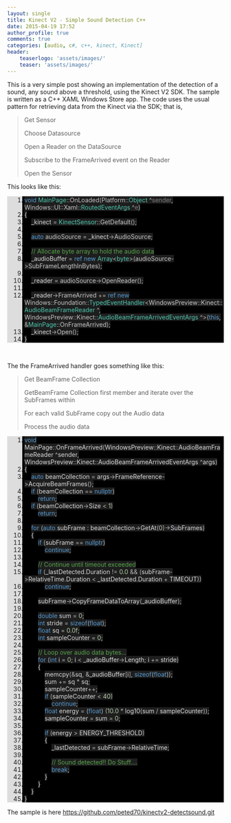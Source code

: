 ```yaml
---
layout: single
title: Kinect V2 - Simple Sound Detection C++
date: 2015-04-19 17:52
author_profile: true
comments: true
categories: [audio, c#, c++, kinect, Kinect]
header:
    teaserlogo: 'assets/images/'
    teaser: 'assets/images/'
---
```

<p>This is a very simple post showing an implementation of the detection of a sound, any sound above a threshold, using the Kinect V2 SDK. The sample is written as a C++ XAML Windows Store app. The code uses the usual pattern for retrieving data from the Kinect via the SDK; that is, </p> <blockquote> <p>Get Sensor </p> <p>Choose Datasource</p> <p>Open a Reader on the DataSource</p> <p>Subscribe to the FrameArrived event on the Reader</p> <p>Open the Sensor</p></blockquote> <p>This looks like this:</p> <div id="scid:9ce6104f-a9aa-4a17-a79f-3a39532ebf7c:420dda13-2b7b-4365-b37e-444124eaa8a7" class="wlWriterEditableSmartContent" style="float: none; padding-bottom: 0px; padding-top: 0px; padding-left: 0px; margin: 0px; display: inline; padding-right: 0px"> <div class="le-pavsc-container"> <div style="background: #ddd; overflow: auto"> <ol start="1" style="background: #000000; margin: 0 0 0 2.5em; padding: 0 0 0 5px;"> <li><span style="background:#1e1e1e;color:#569cd6">void</span><span style="background:#1e1e1e;color:#dcdcdc"> </span><span style="background:#1e1e1e;color:#4ec9b0">MainPage</span><span style="background:#1e1e1e;color:#b4b4b4">::</span><span style="background:#1e1e1e;color:#c8c8c8">OnLoaded</span><span style="background:#1e1e1e;color:#b4b4b4">(</span><span style="background:#1e1e1e;color:#c8c8c8">Platform</span><span style="background:#1e1e1e;color:#b4b4b4">::</span><span style="background:#1e1e1e;color:#4ec9b0">Object</span><span style="background:#1e1e1e;color:#dcdcdc"> </span><span style="background:#1e1e1e;color:#b4b4b4">^</span><span style="background:#1e1e1e;color:#7f7f7f">sender</span><span style="background:#1e1e1e;color:#b4b4b4">,</span><span style="background:#1e1e1e;color:#dcdcdc"> </span><span style="background:#1e1e1e;color:#c8c8c8">Windows</span><span style="background:#1e1e1e;color:#b4b4b4">::</span><span style="background:#1e1e1e;color:#c8c8c8">UI</span><span style="background:#1e1e1e;color:#b4b4b4">::</span><span style="background:#1e1e1e;color:#c8c8c8">Xaml</span><span style="background:#1e1e1e;color:#b4b4b4">::</span><span style="background:#1e1e1e;color:#4ec9b0">RoutedEventArgs</span><span style="background:#1e1e1e;color:#dcdcdc"> </span><span style="background:#1e1e1e;color:#b4b4b4">^</span><span style="background:#1e1e1e;color:#7f7f7f">e</span><span style="background:#1e1e1e;color:#b4b4b4">)</span></li> <li class="le-pavsc-even"><span style="background:#1e1e1e;color:#dcdcdc">{</span></li> <li>    <span style="background:#1e1e1e;color:#dcdcdc"></span><span style="background:#1e1e1e;color:#dadada">_kinect</span><span style="background:#1e1e1e;color:#dcdcdc"> </span><span style="background:#1e1e1e;color:#b4b4b4">=</span><span style="background:#1e1e1e;color:#dcdcdc"> </span><span style="background:#1e1e1e;color:#4ec9b0">KinectSensor</span><span style="background:#1e1e1e;color:#b4b4b4">::</span><span style="background:#1e1e1e;color:#c8c8c8">GetDefault</span><span style="background:#1e1e1e;color:#b4b4b4">();</span></li> <li class="le-pavsc-even">&nbsp;</li> <li>    <span style="background:#1e1e1e;color:#dcdcdc"></span><span style="background:#1e1e1e;color:#569cd6">auto</span><span style="background:#1e1e1e;color:#dcdcdc"> </span><span style="background:#1e1e1e;color:#c8c8c8">audioSource</span><span style="background:#1e1e1e;color:#dcdcdc"> </span><span style="background:#1e1e1e;color:#b4b4b4">=</span><span style="background:#1e1e1e;color:#dcdcdc"> </span><span style="background:#1e1e1e;color:#dadada">_kinect</span><span style="background:#1e1e1e;color:#b4b4b4">-&gt;</span><span style="background:#1e1e1e;color:#c8c8c8">AudioSource</span><span style="background:#1e1e1e;color:#b4b4b4">;</span></li> <li class="le-pavsc-even">&nbsp;</li> <li>    <span style="background:#1e1e1e;color:#dcdcdc"></span><span style="background:#1e1e1e;color:#57a64a">// Allocate byte array to hold the audio data</span></li> <li class="le-pavsc-even">    <span style="background:#1e1e1e;color:#dcdcdc"></span><span style="background:#1e1e1e;color:#dadada">_audioBuffer</span><span style="background:#1e1e1e;color:#dcdcdc"> </span><span style="background:#1e1e1e;color:#b4b4b4">=</span><span style="background:#1e1e1e;color:#dcdcdc"> </span><span style="background:#1e1e1e;color:#569cd6">ref</span><span style="background:#1e1e1e;color:#dcdcdc"> </span><span style="background:#1e1e1e;color:#569cd6">new</span><span style="background:#1e1e1e;color:#dcdcdc"> </span><span style="background:#1e1e1e;color:#4ec9b0">Array</span><span style="background:#1e1e1e;color:#b4b4b4">&lt;</span><span style="background:#1e1e1e;color:#4ec9b0">byte</span><span style="background:#1e1e1e;color:#b4b4b4">&gt;(</span><span style="background:#1e1e1e;color:#c8c8c8">audioSource</span><span style="background:#1e1e1e;color:#b4b4b4">-&gt;</span><span style="background:#1e1e1e;color:#c8c8c8">SubFrameLengthInBytes</span><span style="background:#1e1e1e;color:#b4b4b4">);</span></li> <li>&nbsp;</li> <li class="le-pavsc-even">    <span style="background:#1e1e1e;color:#dcdcdc"></span><span style="background:#1e1e1e;color:#dadada">_reader</span><span style="background:#1e1e1e;color:#dcdcdc"> </span><span style="background:#1e1e1e;color:#b4b4b4">=</span><span style="background:#1e1e1e;color:#dcdcdc"> </span><span style="background:#1e1e1e;color:#c8c8c8">audioSource</span><span style="background:#1e1e1e;color:#b4b4b4">-&gt;</span><span style="background:#1e1e1e;color:#c8c8c8">OpenReader</span><span style="background:#1e1e1e;color:#b4b4b4">();</span></li> <li>&nbsp;</li> <li class="le-pavsc-even">    <span style="background:#1e1e1e;color:#dcdcdc"></span><span style="background:#1e1e1e;color:#dadada">_reader</span><span style="background:#1e1e1e;color:#b4b4b4">-&gt;</span><span style="background:#1e1e1e;color:#c8c8c8">FrameArrived</span><span style="background:#1e1e1e;color:#dcdcdc"> </span><span style="background:#1e1e1e;color:#b4b4b4">+=</span><span style="background:#1e1e1e;color:#dcdcdc"> </span><span style="background:#1e1e1e;color:#569cd6">ref</span><span style="background:#1e1e1e;color:#dcdcdc"> </span><span style="background:#1e1e1e;color:#569cd6">new</span><span style="background:#1e1e1e;color:#dcdcdc"> </span><span style="background:#1e1e1e;color:#c8c8c8">Windows</span><span style="background:#1e1e1e;color:#b4b4b4">::</span><span style="background:#1e1e1e;color:#c8c8c8">Foundation</span><span style="background:#1e1e1e;color:#b4b4b4">::</span><span style="background:#1e1e1e;color:#4ec9b0">TypedEventHandler</span><span style="background:#1e1e1e;color:#b4b4b4">&lt;</span><span style="background:#1e1e1e;color:#c8c8c8">WindowsPreview</span><span style="background:#1e1e1e;color:#b4b4b4">::</span><span style="background:#1e1e1e;color:#c8c8c8">Kinect</span><span style="background:#1e1e1e;color:#b4b4b4">::</span><span style="background:#1e1e1e;color:#4ec9b0">AudioBeamFrameReader</span><span style="background:#1e1e1e;color:#dcdcdc"> </span><span style="background:#1e1e1e;color:#b4b4b4">^,</span><span style="background:#1e1e1e;color:#dcdcdc"> </span><span style="background:#1e1e1e;color:#c8c8c8">WindowsPreview</span><span style="background:#1e1e1e;color:#b4b4b4">::</span><span style="background:#1e1e1e;color:#c8c8c8">Kinect</span><span style="background:#1e1e1e;color:#b4b4b4">::</span><span style="background:#1e1e1e;color:#4ec9b0">AudioBeamFrameArrivedEventArgs</span><span style="background:#1e1e1e;color:#dcdcdc"> </span><span style="background:#1e1e1e;color:#b4b4b4">^&gt;(</span><span style="background:#1e1e1e;color:#569cd6">this</span><span style="background:#1e1e1e;color:#b4b4b4">,</span><span style="background:#1e1e1e;color:#dcdcdc"> </span><span style="background:#1e1e1e;color:#b4b4b4">&amp;</span><span style="background:#1e1e1e;color:#4ec9b0">MainPage</span><span style="background:#1e1e1e;color:#b4b4b4">::</span><span style="background:#1e1e1e;color:#c8c8c8">OnFrameArrived</span><span style="background:#1e1e1e;color:#b4b4b4">);</span></li> <li>    <span style="background:#1e1e1e;color:#dcdcdc"></span><span style="background:#1e1e1e;color:#dadada">_kinect</span><span style="background:#1e1e1e;color:#b4b4b4">-&gt;</span><span style="background:#1e1e1e;color:#c8c8c8">Open</span><span style="background:#1e1e1e;color:#b4b4b4">();</span></li> <li class="le-pavsc-even"><span style="background:#1e1e1e;color:#dcdcdc">}</span></li> </ol> </div> </div> </div> <p>&nbsp;</p> <p>The the FrameArrived handler goes something like this:</p> <blockquote> <p>Get BeamFrame Collection </p> <p>GetBeamFrame Collection first member and iterate over the SubFrames within</p> <p>For each valid SubFrame copy out the Audio data</p> <p>Process the audio data</p></blockquote> <div id="scid:9ce6104f-a9aa-4a17-a79f-3a39532ebf7c:82a7e456-6e97-4c39-81a6-dd8856700f92" class="wlWriterEditableSmartContent" style="float: none; padding-bottom: 0px; padding-top: 0px; padding-left: 0px; margin: 0px; display: inline; padding-right: 0px"> <div class="le-pavsc-container"> <div style="background: #ddd; overflow: auto"> <ol start="1" style="background: #000000; margin: 0 0 0 2.5em; padding: 0 0 0 5px;"> <li><span style="background:#1e1e1e;color:#569cd6">void</span><span style="background:#1e1e1e;color:#dcdcdc"> MainPage</span><span style="background:#1e1e1e;color:#b4b4b4">::</span><span style="background:#1e1e1e;color:#dcdcdc">OnFrameArrived</span><span style="background:#1e1e1e;color:#b4b4b4">(</span><span style="background:#1e1e1e;color:#dcdcdc">WindowsPreview</span><span style="background:#1e1e1e;color:#b4b4b4">::</span><span style="background:#1e1e1e;color:#dcdcdc">Kinect</span><span style="background:#1e1e1e;color:#b4b4b4">::</span><span style="background:#1e1e1e;color:#dcdcdc">AudioBeamFrameReader </span><span style="background:#1e1e1e;color:#b4b4b4">^</span><span style="background:#1e1e1e;color:#dcdcdc">sender</span><span style="background:#1e1e1e;color:#b4b4b4">,</span><span style="background:#1e1e1e;color:#dcdcdc"> WindowsPreview</span><span style="background:#1e1e1e;color:#b4b4b4">::</span><span style="background:#1e1e1e;color:#dcdcdc">Kinect</span><span style="background:#1e1e1e;color:#b4b4b4">::</span><span style="background:#1e1e1e;color:#dcdcdc">AudioBeamFrameArrivedEventArgs </span><span style="background:#1e1e1e;color:#b4b4b4">^</span><span style="background:#1e1e1e;color:#dcdcdc">args</span><span style="background:#1e1e1e;color:#b4b4b4">)</span></li> <li class="le-pavsc-even"><span style="background:#1e1e1e;color:#dcdcdc">{</span></li> <li>    <span style="background:#1e1e1e;color:#dcdcdc"></span><span style="background:#1e1e1e;color:#569cd6">auto</span><span style="background:#1e1e1e;color:#dcdcdc"> beamCollection </span><span style="background:#1e1e1e;color:#b4b4b4">=</span><span style="background:#1e1e1e;color:#dcdcdc"> args</span><span style="background:#1e1e1e;color:#b4b4b4">-&gt;</span><span style="background:#1e1e1e;color:#dcdcdc">FrameReference</span><span style="background:#1e1e1e;color:#b4b4b4">-&gt;</span><span style="background:#1e1e1e;color:#dcdcdc">AcquireBeamFrames</span><span style="background:#1e1e1e;color:#b4b4b4">();</span></li> <li class="le-pavsc-even">    <span style="background:#1e1e1e;color:#dcdcdc"></span><span style="background:#1e1e1e;color:#569cd6">if</span><span style="background:#1e1e1e;color:#dcdcdc"> </span><span style="background:#1e1e1e;color:#b4b4b4">(</span><span style="background:#1e1e1e;color:#dcdcdc">beamCollection </span><span style="background:#1e1e1e;color:#b4b4b4">==</span><span style="background:#1e1e1e;color:#dcdcdc"> </span><span style="background:#1e1e1e;color:#569cd6">nullptr</span><span style="background:#1e1e1e;color:#b4b4b4">)</span></li> <li>        <span style="background:#1e1e1e;color:#dcdcdc"></span><span style="background:#1e1e1e;color:#569cd6">return</span><span style="background:#1e1e1e;color:#b4b4b4">;</span></li> <li class="le-pavsc-even">    <span style="background:#1e1e1e;color:#dcdcdc"></span><span style="background:#1e1e1e;color:#569cd6">if</span><span style="background:#1e1e1e;color:#dcdcdc"> </span><span style="background:#1e1e1e;color:#b4b4b4">(</span><span style="background:#1e1e1e;color:#dcdcdc">beamCollection</span><span style="background:#1e1e1e;color:#b4b4b4">-&gt;</span><span style="background:#1e1e1e;color:#dcdcdc">Size </span><span style="background:#1e1e1e;color:#b4b4b4">&lt;</span><span style="background:#1e1e1e;color:#dcdcdc"> </span><span style="background:#1e1e1e;color:#b5cea8">1</span><span style="background:#1e1e1e;color:#b4b4b4">)</span></li> <li>        <span style="background:#1e1e1e;color:#dcdcdc"></span><span style="background:#1e1e1e;color:#569cd6">return</span><span style="background:#1e1e1e;color:#b4b4b4">;</span></li> <li class="le-pavsc-even">&nbsp;</li> <li>    <span style="background:#1e1e1e;color:#dcdcdc"></span><span style="background:#1e1e1e;color:#569cd6">for</span><span style="background:#1e1e1e;color:#dcdcdc"> </span><span style="background:#1e1e1e;color:#b4b4b4">(</span><span style="background:#1e1e1e;color:#569cd6">auto</span><span style="background:#1e1e1e;color:#dcdcdc"> subFrame </span><span style="background:#1e1e1e;color:#b4b4b4">:</span><span style="background:#1e1e1e;color:#dcdcdc"> beamCollection</span><span style="background:#1e1e1e;color:#b4b4b4">-&gt;</span><span style="background:#1e1e1e;color:#dcdcdc">GetAt</span><span style="background:#1e1e1e;color:#b4b4b4">(</span><span style="background:#1e1e1e;color:#b5cea8">0</span><span style="background:#1e1e1e;color:#b4b4b4">)-&gt;</span><span style="background:#1e1e1e;color:#dcdcdc">SubFrames</span><span style="background:#1e1e1e;color:#b4b4b4">)</span></li> <li class="le-pavsc-even">    <span style="background:#1e1e1e;color:#dcdcdc">{</span></li> <li>        <span style="background:#1e1e1e;color:#dcdcdc"></span><span style="background:#1e1e1e;color:#569cd6">if</span><span style="background:#1e1e1e;color:#dcdcdc"> </span><span style="background:#1e1e1e;color:#b4b4b4">(</span><span style="background:#1e1e1e;color:#dcdcdc">subFrame </span><span style="background:#1e1e1e;color:#b4b4b4">==</span><span style="background:#1e1e1e;color:#dcdcdc"> </span><span style="background:#1e1e1e;color:#569cd6">nullptr</span><span style="background:#1e1e1e;color:#b4b4b4">)</span></li> <li class="le-pavsc-even">            <span style="background:#1e1e1e;color:#dcdcdc"></span><span style="background:#1e1e1e;color:#569cd6">continue</span><span style="background:#1e1e1e;color:#b4b4b4">;</span></li> <li>&nbsp;</li> <li class="le-pavsc-even">        <span style="background:#1e1e1e;color:#dcdcdc"></span><span style="background:#1e1e1e;color:#57a64a">// Continue until timeout exceeded</span></li> <li>        <span style="background:#1e1e1e;color:#dcdcdc"></span><span style="background:#1e1e1e;color:#569cd6">if</span><span style="background:#1e1e1e;color:#dcdcdc"> </span><span style="background:#1e1e1e;color:#b4b4b4">(</span><span style="background:#1e1e1e;color:#dcdcdc">_lastDetected</span><span style="background:#1e1e1e;color:#b4b4b4">.</span><span style="background:#1e1e1e;color:#dcdcdc">Duration </span><span style="background:#1e1e1e;color:#b4b4b4">!=</span><span style="background:#1e1e1e;color:#dcdcdc"> </span><span style="background:#1e1e1e;color:#b5cea8">0.0</span><span style="background:#1e1e1e;color:#dcdcdc"> </span><span style="background:#1e1e1e;color:#b4b4b4">&amp;&amp;</span><span style="background:#1e1e1e;color:#dcdcdc"> </span><span style="background:#1e1e1e;color:#b4b4b4">(</span><span style="background:#1e1e1e;color:#dcdcdc">subFrame</span><span style="background:#1e1e1e;color:#b4b4b4">-&gt;</span><span style="background:#1e1e1e;color:#dcdcdc">RelativeTime</span><span style="background:#1e1e1e;color:#b4b4b4">.</span><span style="background:#1e1e1e;color:#dcdcdc">Duration </span><span style="background:#1e1e1e;color:#b4b4b4">&lt;</span><span style="background:#1e1e1e;color:#dcdcdc"> _lastDetected</span><span style="background:#1e1e1e;color:#b4b4b4">.</span><span style="background:#1e1e1e;color:#dcdcdc">Duration </span><span style="background:#1e1e1e;color:#b4b4b4">+</span><span style="background:#1e1e1e;color:#dcdcdc"> TIMEOUT</span><span style="background:#1e1e1e;color:#b4b4b4">))</span></li> <li class="le-pavsc-even">            <span style="background:#1e1e1e;color:#dcdcdc"></span><span style="background:#1e1e1e;color:#569cd6">continue</span><span style="background:#1e1e1e;color:#b4b4b4">;</span></li> <li>&nbsp;</li> <li class="le-pavsc-even">        <span style="background:#1e1e1e;color:#dcdcdc"></span><span style="background:#1e1e1e;color:#dcdcdc">subFrame</span><span style="background:#1e1e1e;color:#b4b4b4">-&gt;</span><span style="background:#1e1e1e;color:#dcdcdc">CopyFrameDataToArray</span><span style="background:#1e1e1e;color:#b4b4b4">(</span><span style="background:#1e1e1e;color:#dcdcdc">_audioBuffer</span><span style="background:#1e1e1e;color:#b4b4b4">);</span></li> <li>&nbsp;</li> <li class="le-pavsc-even">        <span style="background:#1e1e1e;color:#dcdcdc"></span><span style="background:#1e1e1e;color:#569cd6">double</span><span style="background:#1e1e1e;color:#dcdcdc"> sum </span><span style="background:#1e1e1e;color:#b4b4b4">=</span><span style="background:#1e1e1e;color:#dcdcdc"> </span><span style="background:#1e1e1e;color:#b5cea8">0</span><span style="background:#1e1e1e;color:#b4b4b4">;</span></li> <li>        <span style="background:#1e1e1e;color:#dcdcdc"></span><span style="background:#1e1e1e;color:#569cd6">int</span><span style="background:#1e1e1e;color:#dcdcdc"> stride </span><span style="background:#1e1e1e;color:#b4b4b4">=</span><span style="background:#1e1e1e;color:#dcdcdc"> </span><span style="background:#1e1e1e;color:#569cd6">sizeof</span><span style="background:#1e1e1e;color:#b4b4b4">(</span><span style="background:#1e1e1e;color:#569cd6">float</span><span style="background:#1e1e1e;color:#b4b4b4">);</span></li> <li class="le-pavsc-even">        <span style="background:#1e1e1e;color:#dcdcdc"></span><span style="background:#1e1e1e;color:#569cd6">float</span><span style="background:#1e1e1e;color:#dcdcdc"> sq </span><span style="background:#1e1e1e;color:#b4b4b4">=</span><span style="background:#1e1e1e;color:#dcdcdc"> </span><span style="background:#1e1e1e;color:#b5cea8">0.0f</span><span style="background:#1e1e1e;color:#b4b4b4">;</span></li> <li>        <span style="background:#1e1e1e;color:#dcdcdc"></span><span style="background:#1e1e1e;color:#569cd6">int</span><span style="background:#1e1e1e;color:#dcdcdc"> sampleCounter </span><span style="background:#1e1e1e;color:#b4b4b4">=</span><span style="background:#1e1e1e;color:#dcdcdc"> </span><span style="background:#1e1e1e;color:#b5cea8">0</span><span style="background:#1e1e1e;color:#b4b4b4">;</span></li> <li class="le-pavsc-even">&nbsp;</li> <li>        <span style="background:#1e1e1e;color:#dcdcdc"></span><span style="background:#1e1e1e;color:#57a64a">// Loop over audio data bytes...</span></li> <li class="le-pavsc-even">        <span style="background:#1e1e1e;color:#dcdcdc"></span><span style="background:#1e1e1e;color:#569cd6">for</span><span style="background:#1e1e1e;color:#dcdcdc"> </span><span style="background:#1e1e1e;color:#b4b4b4">(</span><span style="background:#1e1e1e;color:#569cd6">int</span><span style="background:#1e1e1e;color:#dcdcdc"> i </span><span style="background:#1e1e1e;color:#b4b4b4">=</span><span style="background:#1e1e1e;color:#dcdcdc"> </span><span style="background:#1e1e1e;color:#b5cea8">0</span><span style="background:#1e1e1e;color:#b4b4b4">;</span><span style="background:#1e1e1e;color:#dcdcdc"> i </span><span style="background:#1e1e1e;color:#b4b4b4">&lt;</span><span style="background:#1e1e1e;color:#dcdcdc"> _audioBuffer</span><span style="background:#1e1e1e;color:#b4b4b4">-&gt;</span><span style="background:#1e1e1e;color:#dcdcdc">Length</span><span style="background:#1e1e1e;color:#b4b4b4">;</span><span style="background:#1e1e1e;color:#dcdcdc"> i </span><span style="background:#1e1e1e;color:#b4b4b4">+=</span><span style="background:#1e1e1e;color:#dcdcdc"> stride</span><span style="background:#1e1e1e;color:#b4b4b4">)</span></li> <li>        <span style="background:#1e1e1e;color:#dcdcdc">{</span></li> <li class="le-pavsc-even">            <span style="background:#1e1e1e;color:#dcdcdc"></span><span style="background:#1e1e1e;color:#dcdcdc">memcpy</span><span style="background:#1e1e1e;color:#b4b4b4">(&amp;</span><span style="background:#1e1e1e;color:#dcdcdc">sq</span><span style="background:#1e1e1e;color:#b4b4b4">,</span><span style="background:#1e1e1e;color:#dcdcdc"> </span><span style="background:#1e1e1e;color:#b4b4b4">&amp;</span><span style="background:#1e1e1e;color:#dcdcdc">_audioBuffer</span><span style="background:#1e1e1e;color:#b4b4b4">[</span><span style="background:#1e1e1e;color:#dcdcdc">i</span><span style="background:#1e1e1e;color:#b4b4b4">],</span><span style="background:#1e1e1e;color:#dcdcdc"> </span><span style="background:#1e1e1e;color:#569cd6">sizeof</span><span style="background:#1e1e1e;color:#b4b4b4">(</span><span style="background:#1e1e1e;color:#569cd6">float</span><span style="background:#1e1e1e;color:#b4b4b4">));</span></li> <li>            <span style="background:#1e1e1e;color:#dcdcdc"></span><span style="background:#1e1e1e;color:#dcdcdc">sum </span><span style="background:#1e1e1e;color:#b4b4b4">+=</span><span style="background:#1e1e1e;color:#dcdcdc"> sq </span><span style="background:#1e1e1e;color:#b4b4b4">*</span><span style="background:#1e1e1e;color:#dcdcdc"> sq</span><span style="background:#1e1e1e;color:#b4b4b4">;</span></li> <li class="le-pavsc-even">            <span style="background:#1e1e1e;color:#dcdcdc"></span><span style="background:#1e1e1e;color:#dcdcdc">sampleCounter</span><span style="background:#1e1e1e;color:#b4b4b4">++;</span></li> <li>            <span style="background:#1e1e1e;color:#dcdcdc"></span><span style="background:#1e1e1e;color:#569cd6">if</span><span style="background:#1e1e1e;color:#dcdcdc"> </span><span style="background:#1e1e1e;color:#b4b4b4">(</span><span style="background:#1e1e1e;color:#dcdcdc">sampleCounter </span><span style="background:#1e1e1e;color:#b4b4b4">&lt;</span><span style="background:#1e1e1e;color:#dcdcdc"> </span><span style="background:#1e1e1e;color:#b5cea8">40</span><span style="background:#1e1e1e;color:#b4b4b4">)</span></li> <li class="le-pavsc-even">                <span style="background:#1e1e1e;color:#dcdcdc"></span><span style="background:#1e1e1e;color:#569cd6">continue</span><span style="background:#1e1e1e;color:#b4b4b4">;</span></li> <li>            <span style="background:#1e1e1e;color:#dcdcdc"></span><span style="background:#1e1e1e;color:#569cd6">float</span><span style="background:#1e1e1e;color:#dcdcdc"> energy </span><span style="background:#1e1e1e;color:#b4b4b4">=</span><span style="background:#1e1e1e;color:#dcdcdc"> </span><span style="background:#1e1e1e;color:#b4b4b4">(</span><span style="background:#1e1e1e;color:#569cd6">float</span><span style="background:#1e1e1e;color:#b4b4b4">)</span><span style="background:#1e1e1e;color:#dcdcdc"> </span><span style="background:#1e1e1e;color:#b4b4b4">(</span><span style="background:#1e1e1e;color:#b5cea8">10.0</span><span style="background:#1e1e1e;color:#dcdcdc"> </span><span style="background:#1e1e1e;color:#b4b4b4">*</span><span style="background:#1e1e1e;color:#dcdcdc"> log10</span><span style="background:#1e1e1e;color:#b4b4b4">(</span><span style="background:#1e1e1e;color:#dcdcdc">sum </span><span style="background:#1e1e1e;color:#b4b4b4">/</span><span style="background:#1e1e1e;color:#dcdcdc"> sampleCounter</span><span style="background:#1e1e1e;color:#b4b4b4">));</span></li> <li class="le-pavsc-even">            <span style="background:#1e1e1e;color:#dcdcdc"></span><span style="background:#1e1e1e;color:#dcdcdc">sampleCounter </span><span style="background:#1e1e1e;color:#b4b4b4">=</span><span style="background:#1e1e1e;color:#dcdcdc"> sum </span><span style="background:#1e1e1e;color:#b4b4b4">=</span><span style="background:#1e1e1e;color:#dcdcdc"> </span><span style="background:#1e1e1e;color:#b5cea8">0</span><span style="background:#1e1e1e;color:#b4b4b4">;</span></li> <li>&nbsp;</li> <li class="le-pavsc-even">            <span style="background:#1e1e1e;color:#dcdcdc"></span><span style="background:#1e1e1e;color:#569cd6">if</span><span style="background:#1e1e1e;color:#dcdcdc"> </span><span style="background:#1e1e1e;color:#b4b4b4">(</span><span style="background:#1e1e1e;color:#dcdcdc">energy </span><span style="background:#1e1e1e;color:#b4b4b4">&gt;</span><span style="background:#1e1e1e;color:#dcdcdc"> ENERGY_THRESHOLD</span><span style="background:#1e1e1e;color:#b4b4b4">)</span></li> <li>            <span style="background:#1e1e1e;color:#dcdcdc">{</span></li> <li class="le-pavsc-even">                <span style="background:#1e1e1e;color:#dcdcdc"></span><span style="background:#1e1e1e;color:#dcdcdc">_lastDetected </span><span style="background:#1e1e1e;color:#b4b4b4">=</span><span style="background:#1e1e1e;color:#dcdcdc"> subFrame</span><span style="background:#1e1e1e;color:#b4b4b4">-&gt;</span><span style="background:#1e1e1e;color:#dcdcdc">RelativeTime</span><span style="background:#1e1e1e;color:#b4b4b4">;</span></li> <li>&nbsp;</li> <li class="le-pavsc-even">                <span style="background:#1e1e1e;color:#dcdcdc"></span><span style="background:#1e1e1e;color:#57a64a">// Sound detected!! Do Stuff....</span></li> <li>                <span style="background:#1e1e1e;color:#dcdcdc"></span><span style="background:#1e1e1e;color:#569cd6">break</span><span style="background:#1e1e1e;color:#b4b4b4">;</span></li> <li class="le-pavsc-even">            <span style="background:#1e1e1e;color:#dcdcdc">}</span></li> <li>        <span style="background:#1e1e1e;color:#dcdcdc">}</span></li> <li class="le-pavsc-even">    <span style="background:#1e1e1e;color:#dcdcdc">}</span></li> <li><span style="background:#1e1e1e;color:#dcdcdc">}</span></li> </ol> </div> </div> </div> <p>The sample is here <a title="https://github.com/peted70/kinectv2-detectsound.git" href="https://github.com/peted70/kinectv2-detectsound.git">https://github.com/peted70/kinectv2-detectsound.git</a></p>
